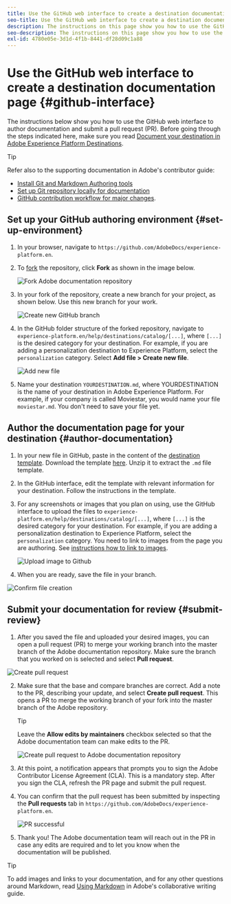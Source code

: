 ```yaml
---
title: Use the GitHub web interface to create a destination documentation page 
seo-title: Use the GitHub web interface to create a destination documentation page 
description: The instructions on this page show you how to use the GitHub web interface to author documentation and submit a pull request.
seo-description: The instructions on this page show you how to use the GitHub web interface to author documentation and submit a pull request.
exl-id: 4780e05e-3d1d-4f1b-8441-df28d09c1a88
---
```

# Use the GitHub web interface to create a destination documentation page {#github-interface}

The instructions below show you how to use the GitHub web interface to author documentation and submit a pull request (PR). Before going through the steps indicated here, make sure you read [Document your destination in Adobe Experience Platform Destinations](/help/docs-framework/documentation-instructions.md).

>[!TIP]
>
>Refer also to the supporting documentation in Adobe's contributor guide:
>* [Install Git and Markdown Authoring tools](https://docs.adobe.com/content/help/en/contributor/contributor-guide/setup/install-tools.html)
>* [Set up Git repository locally for documentation](https://docs.adobe.com/content/help/en/contributor/contributor-guide/setup/local-repo.html)
>* [GitHub contribution workflow for major changes](https://docs.adobe.com/content/help/en/contributor/contributor-guide/setup/full-workflow.html).

## Set up your GitHub authoring environment {#set-up-environment}

1. In your browser, navigate to `https://github.com/AdobeDocs/experience-platform.en`.
2. To [fork](https://docs.adobe.com/content/help/en/contributor/contributor-guide/setup/local-repo.html#fork-the-repository) the repository, click **Fork** as shown in the image below.

   ![Fork Adobe documentation repository](/help/docs-framework/assets/ssd-fork-repo.png)

3. In your fork of the repository, create a new branch for your project, as shown below. Use this new branch for your work.

   ![Create new GitHub branch](/help/docs-framework/assets/new-branch-github.gif)

4. In the GitHub folder structure of the forked repository, navigate to `experience-platform.en/help/destinations/catalog/[...]`, where `[...]` is the desired category for your destination. For example, if you are adding a personalization destination to Experience Platform, select the `personalization` category. Select **Add file > Create new file**.

   ![Add new file](/help/docs-framework/assets/github-navigate-and-create-file.gif)

5. Name your destination `YOURDESTINATION.md`, where YOURDESTINATION is the name of your destination in Adobe Experience Platform. For example, if your company is called Moviestar, you would name your file `moviestar.md`. You don't need to save your file yet.

## Author the documentation page for your destination {#author-documentation}

1. In your new file in GitHub, paste in the content of the [destination template](/help/docs-framework/self-service-template.md). Download the template [here](assets/yourdestination-template.md.zip). Unzip it to extract the `.md` file template.
2. In the GitHub interface, edit the template with relevant information for your destination. Follow the instructions in the template.
3. For any screenshots or images that you plan on using, use the GitHub interface to upload the files to `experience-platform.en/help/destinations/catalog/[...]`, where `[...]` is the desired category for your destination. For example, if you are adding a personalization destination to Experience Platform, select the `personalization` category. You need to link to images from the page you are authoring. See [instructions how to link to images](https://docs.adobe.com/content/help/en/contributor/contributor-guide/writing-essentials/linking.html#link-to-images).

   ![Upload image to Github](/help/docs-framework/assets/upload-image.gif)

4.  When you are ready, save the file in your branch.

   ![Confirm file creation](/help/docs-framework/assets/ssd-confirm-file-creation.png)

## Submit your documentation for review {#submit-review}

1.  After you saved the file and uploaded your desired images, you can open a pull request (PR) to merge your working branch into the master branch of the Adobe documentation repository. Make sure the branch that you worked on is selected and select **Pull request**.
   
   ![Create pull request](/help/docs-framework/assets/ssd-create-pull-request-1.png)

2. Make sure that the base and compare branches are correct. Add a note to the PR, describing your update, and select **Create pull request**. This opens a PR to merge the working branch of your fork into the master branch of the Adobe repository. 
   
   >[!TIP]
   >
   >Leave the **Allow edits by maintainers** checkbox selected so that the Adobe documentation team can make edits to the PR. 
   
   ![Create pull request to Adobe documentation repository](/help/docs-framework/assets/ssd-create-pull-request-2.png)

3. At this point, a notification appears that prompts you to sign the Adobe Contributor License Agreement (CLA). This is a mandatory step. After you sign the CLA, refresh the PR page and submit the pull request.

4. You can confirm that the pull request has been submitted by inspecting the **Pull requests** tab in `https://github.com/AdobeDocs/experience-platform.en`.

   ![PR successful](/help/docs-framework/assets/ssd-pr-successful.png)

5. Thank you! The Adobe documentation team will reach out in the PR in case any edits are required and to let you know when the documentation will be published.

>[!TIP]
>
>To add images and links to your documentation, and for any other questions around Markdown, read [Using Markdown](https://docs.adobe.com/content/help/en/contributor/contributor-guide/writing-essentials/markdown.html) in Adobe's collaborative writing guide.
